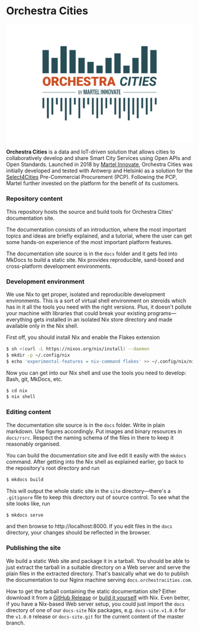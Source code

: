 # Orchestra Cities

![OC Logo](docs/rsrc/OC_Logo_color-300x190.jpg)

**Orchestra Cities** is a data and IoT-driven solution that allows cities to
collaboratively develop and share Smart City Services using Open APIs and
Open Standards. Launched in 2018 by [Martel Innovate](https://www.martel-innovate.com),
Orchestra Cities was initially developed and tested with Antwerp and Helsinki
as a solution for the [Select4Cities](https://www.select4cities.eu/)
Pre-Commercial Procurement (PCP). Following the PCP, Martel further invested
on the platform for the benefit of its customers.


### Repository content

This repository hosts the source and build tools for Orchestra Cities'
documentation site.

The documentation consists of an introduction, where the most important
topics and ideas are briefly explained, and a tutorial, where the user
can get some hands-on experience of the most important platform features.

The documentation site source is in the `docs` folder and it gets fed
into MkDocs to build a static site. Nix provides reproducible, sand-boxed
and cross-platform development environments.


### Development environment

We use Nix to get proper, isolated and reproducible development
environments. This is a sort of virtual shell environment on steroids
which has in it all the tools you need with the right versions. Plus,
it doesn't pollute your machine with libraries that could break your
existing programs—everything gets installed in an isolated Nix store
directory and made available only in the Nix shell.

First off, you should install Nix and enable the Flakes extension

```bash
$ sh <(curl -L https://nixos.org/nix/install) --daemon
$ mkdir -p ~/.config/nix
$ echo 'experimental-features = nix-command flakes' >> ~/.config/nix/nix.conf
```

Now you can get into our Nix shell and use the tools you need to
develop: Bash, git, MkDocs, etc.

```bash
$ cd nix
$ nix shell
```


### Editing content

The documentation site source is in the `docs` folder. Write in plain
markdown. Use figures accordingly. Put images and binary resources
in `docs/rsrc`. Respect the naming schema of the files in there to
keep it reasonably organised.

You can build the documentation site and live edit it easily with
the `mkdocs` command. After getting into the Nix shell as explained
earlier, go back to the repository's root directory and run

```bash
$ mkdocs build
```

This will output the whole static site in the `site` directory—there's
a `.gitignore` file to keep this directory out of source control. To
see what the site looks like, run

```bash
$ mkdocs serve
```

and then browse to http://localhost:8000. If you edit files in the
`docs` directory, your changes should be reflected in the browser.


### Publishing the site

We build a static Web site and package it in a tarball. You should
be able to just extract the tarball in a suitable directory on a
Web server and serve the plain files in the extracted directory.
That's basically what we do to publish the documentation to our
Nginx machine serving `docs.orchestracities.com`.

How to get the tarball containing the static documentation site?
Either download it from a [GitHub Release][releases] or [build it
yourself][docs-site] with Nix. Even better, if you have a Nix-based
Web server setup, you could just import the `docs` directory of one
of our `docs-site` Nix packages, e.g. `docs-site.v1.0.0` for the
`v1.0.0` release or `docs-site.git` for the current content of the
master branch.




[docs-site]: ./nix/pkgs/docs-site/docs.md
[releases]: https://github.com/orchestracities/documentation/releases
